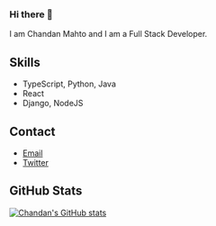 ### Hi there 👋

I am Chandan Mahto and I am a Full Stack Developer.

## Skills
- TypeScript, Python, Java
- React
- Django, NodeJS

## Contact
- [Email](mailto:mahto.chandan.3000@gmail.com)
- [Twitter](https://twitter.com/chandan00761)

<!--
**chandan00761/chandan00761** is a ✨ _special_ ✨ repository because its `README.md` (this file) appears on your GitHub profile.

Here are some ideas to get you started:

- 🔭 I’m currently working on ...
- 🌱 I’m currently learning ...
- 👯 I’m looking to collaborate on ...
- 🤔 I’m looking for help with ...
- 💬 Ask me about ...
- 📫 How to reach me: ...
- 😄 Pronouns: ...
- ⚡ Fun fact: ...
-->

## GitHub Stats
[![Chandan's GitHub stats](https://github-readme-stats.vercel.app/api?username=chandan00761)](https://github.com/chandan00761?tab=repositories)
